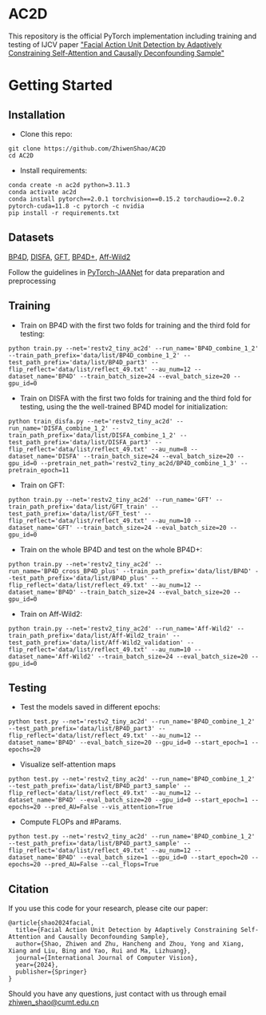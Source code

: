 # AC2D
This repository is the official PyTorch implementation including training and testing of IJCV paper ["Facial Action Unit Detection by Adaptively Constraining Self-Attention and Causally Deconfounding Sample"](https://arxiv.org/pdf/2410.01251.pdf)

# Getting Started
## Installation
- Clone this repo:
```
git clone https://github.com/ZhiwenShao/AC2D
cd AC2D
```
- Install requirements:
```
conda create -n ac2d python=3.11.3
conda activate ac2d
conda install pytorch==2.0.1 torchvision==0.15.2 torchaudio==2.0.2 pytorch-cuda=11.8 -c pytorch -c nvidia
pip install -r requirements.txt
```

## Datasets
[BP4D](http://www.cs.binghamton.edu/~lijun/Research/3DFE/3DFE_Analysis.html), [DISFA](http://mohammadmahoor.com/disfa), [GFT](https://osf.io/7wcyz), [BP4D+](http://www.cs.binghamton.edu/~lijun/Research/3DFE/3DFE_Analysis.html), [Aff-Wild2](https://ibug.doc.ic.ac.uk/resources/aff-wild2)

Follow the guidelines in [PyTorch-JAANet](https://github.com/ZhiwenShao/PyTorch-JAANet) for data preparation and preprocessing

## Training
- Train on BP4D with the first two folds for training and the third fold for testing:
```
python train.py --net='restv2_tiny_ac2d' --run_name='BP4D_combine_1_2' --train_path_prefix='data/list/BP4D_combine_1_2' --test_path_prefix='data/list/BP4D_part3' --flip_reflect='data/list/reflect_49.txt' --au_num=12 --dataset_name='BP4D' --train_batch_size=24 --eval_batch_size=20 --gpu_id=0
```
- Train on DISFA with the first two folds for training and the third fold for testing, using the the well-trained BP4D model for initialization:
```
python train_disfa.py --net='restv2_tiny_ac2d' --run_name='DISFA_combine_1_2' --train_path_prefix='data/list/DISFA_combine_1_2' --test_path_prefix='data/list/DISFA_part3' --flip_reflect='data/list/reflect_49.txt' --au_num=8 --dataset_name='DISFA' --train_batch_size=24 --eval_batch_size=20 --gpu_id=0 --pretrain_net_path='restv2_tiny_ac2d/BP4D_combine_1_3' --pretrain_epoch=11
```
- Train on GFT:
```
python train.py --net='restv2_tiny_ac2d' --run_name='GFT' --train_path_prefix='data/list/GFT_train' --test_path_prefix='data/list/GFT_test' --flip_reflect='data/list/reflect_49.txt' --au_num=10 --dataset_name='GFT' --train_batch_size=24 --eval_batch_size=20 --gpu_id=0
```
- Train on the whole BP4D and test on the whole BP4D+:
```
python train.py --net='restv2_tiny_ac2d' --run_name='BP4D_cross_BP4D_plus' --train_path_prefix='data/list/BP4D' --test_path_prefix='data/list/BP4D_plus' --flip_reflect='data/list/reflect_49.txt' --au_num=12 --dataset_name='BP4D' --train_batch_size=24 --eval_batch_size=20 --gpu_id=0
```
- Train on Aff-Wild2:
```
python train.py --net='restv2_tiny_ac2d' --run_name='Aff-Wild2' --train_path_prefix='data/list/Aff-Wild2_train' --test_path_prefix='data/list/Aff-Wild2_validation' --flip_reflect='data/list/reflect_49.txt' --au_num=10 --dataset_name='Aff-Wild2' --train_batch_size=24 --eval_batch_size=20 --gpu_id=0
```

## Testing
- Test the models saved in different epochs:
```
python test.py --net='restv2_tiny_ac2d' --run_name='BP4D_combine_1_2' --test_path_prefix='data/list/BP4D_part3' --flip_reflect='data/list/reflect_49.txt' --au_num=12 --dataset_name='BP4D' --eval_batch_size=20 --gpu_id=0 --start_epoch=1 --epochs=20  
```
- Visualize self-attention maps
```
python test.py --net='restv2_tiny_ac2d' --run_name='BP4D_combine_1_2' --test_path_prefix='data/list/BP4D_part3_sample' --flip_reflect='data/list/reflect_49.txt' --au_num=12 --dataset_name='BP4D' --eval_batch_size=20 --gpu_id=0 --start_epoch=1 --epochs=20 --pred_AU=False --vis_attention=True
```
- Compute FLOPs and \#Params.
```
python test.py --net='restv2_tiny_ac2d' --run_name='BP4D_combine_1_2' --test_path_prefix='data/list/BP4D_part3_sample' --flip_reflect='data/list/reflect_49.txt' --au_num=12 --dataset_name='BP4D' --eval_batch_size=1 --gpu_id=0 --start_epoch=20 --epochs=20 --pred_AU=False --cal_flops=True
```

## Citation
If you use this code for your research, please cite our paper:
```
@article{shao2024facial,
  title={Facial Action Unit Detection by Adaptively Constraining Self-Attention and Causally Deconfounding Sample},
  author={Shao, Zhiwen and Zhu, Hancheng and Zhou, Yong and Xiang, Xiang and Liu, Bing and Yao, Rui and Ma, Lizhuang},
  journal={International Journal of Computer Vision},
  year={2024},
  publisher={Springer}
}
```
Should you have any questions, just contact with us through email zhiwen_shao@cumt.edu.cn
